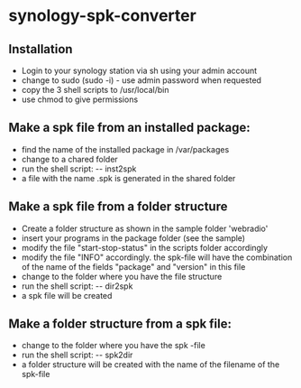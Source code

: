 # synology-spk-converter
##	Installation
-	Login to your synology station via sh using your admin account
-	change to sudo (sudo -i) - use admin password when requested
-	copy the 3 shell scripts to /usr/local/bin
-	use chmod to give permissions

##	Make a spk file from an installed package:
-	find the name of the installed package in /var/packages
-	change to a chared folder
-	run the shell script:
--	inst2spk <name of the installed package>
-	a file with the name <name of the installed package>.spk is generated in the shared folder

##	Make a spk file from a folder structure
-	Create a folder structure as shown in the sample folder 'webradio'
-	insert your programs in the package folder (see the sample)
-	modify the file "start-stop-status" in the scripts folder accordingly
-	modify the file "INFO" accordingly. the spk-file will have the combination of the name of the fields "package" and "version" in this file
-	change to the folder where you have the file structure
-	run the shell script:
--	dir2spk <name of the folder with the folder structure>
-	a spk file will be created

##	Make a folder structure from a spk file:
-	change to the folder where you have the spk -file
-	run the shell script:
--	spk2dir <full name of the spk-file>
-	a folder structure will be created with the name of the filename of the spk-file
